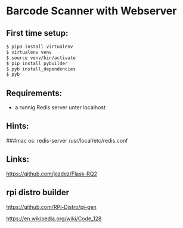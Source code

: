 # Barcode Scanner with Webserver

## First time setup:

```bash
$ pip3 install virtualenv
$ virtualenv venv
$ source venv/bin/activate
$ pip install pybuilder
$ pyb install_dependencies
$ pyb
```

## Requirements:
- a runnig Redis server unter localhost




## Hints:
###mac os:
redis-server /usr/local/etc/redis.conf

## Links:
https://github.com/jezdez/Flask-RQ2

## rpi distro builder
https://github.com/RPi-Distro/pi-gen

https://en.wikipedia.org/wiki/Code_128